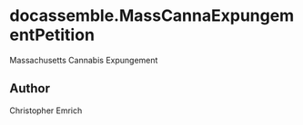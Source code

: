 # docassemble.MassCannaExpungementPetition

Massachusetts Cannabis Expungement

## Author

Christopher Emrich

